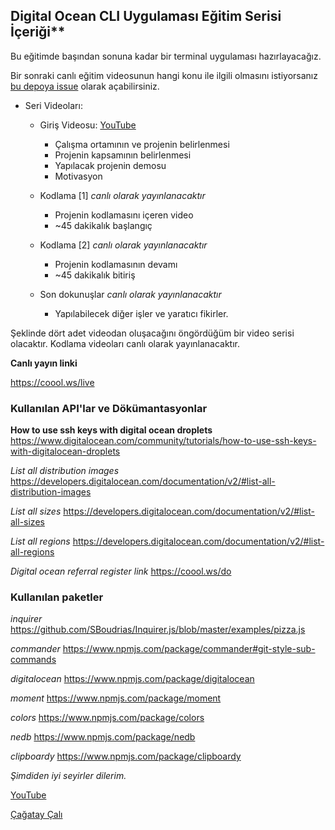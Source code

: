 ## Digital Ocean CLI Uygulaması Eğitim Serisi İçeriği**

Bu eğitimde başından sonuna kadar bir terminal uygulaması hazırlayacağız.

Bir sonraki canlı eğitim videosunun hangi konu ile ilgili olmasını istiyorsanız [bu depoya issue](https://github.com/TheLastCodeBenders/do-cli/issues/new) olarak açabilirsiniz.

- Seri Videoları:

  - Giriş Videosu: [YouTube](https://youtu.be/tBXiaWpx9Pw)

    - Çalışma ortamının ve projenin belirlenmesi
    - Projenin kapsamının belirlenmesi
    - Yapılacak projenin demosu
    - Motivasyon

  - Kodlama [1] _canlı olarak yayınlanacaktır_

    - Projenin kodlamasını içeren video
    - ~45 dakikalık başlangıç

  - Kodlama [2] _canlı olarak yayınlanacaktır_

    - Projenin kodlamasının devamı
    - ~45 dakikalık bitiriş

  - Son dokunuşlar _canlı olarak yayınlanacaktır_

    - Yapılabilecek diğer işler ve yaratıcı fikirler.

Şeklinde dört adet videodan oluşacağını öngördüğüm bir video serisi olacaktır. Kodlama videoları canlı olarak yayınlanacaktır.

**Canlı yayın linki**

<https://coool.ws/live>

### Kullanılan API'lar ve Dökümantasyonlar

**How to use ssh keys with digital ocean droplets** <https://www.digitalocean.com/community/tutorials/how-to-use-ssh-keys-with-digitalocean-droplets>

_List all distribution images_ <https://developers.digitalocean.com/documentation/v2/#list-all-distribution-images>

_List all sizes_ <https://developers.digitalocean.com/documentation/v2/#list-all-sizes>

_List all regions_ <https://developers.digitalocean.com/documentation/v2/#list-all-regions>

_Digital ocean referral register link_ <https://coool.ws/do>

### Kullanılan paketler

_inquirer_
<https://github.com/SBoudrias/Inquirer.js/blob/master/examples/pizza.js>

_commander_
<https://www.npmjs.com/package/commander#git-style-sub-commands>

_digitalocean_
<https://www.npmjs.com/package/digitalocean>

_moment_
<https://www.npmjs.com/package/moment>

_colors_
<https://www.npmjs.com/package/colors>

_nedb_
<https://www.npmjs.com/package/nedb>

_clipboardy_
<https://www.npmjs.com/package/clipboardy>

*Şimdiden iyi seyirler dilerim.*

[YouTube](https://www.youtube.com/TheLastCodeBenders)

[Çağatay Çalı](https://github.com/cagataycal)
